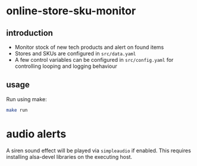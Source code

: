 # online-store-sku-monitor

## introduction
- Monitor stock of new tech products and alert on found items
- Stores and SKUs are configured in `src/data.yaml`
- A few control variables can be configured in `src/config.yaml` for controlling looping and logging behaviour

## usage

Run using make:

```bash
make run
```

# audio alerts

A siren sound effect will be played via `simpleaudio` if enabled. This requires installing alsa-devel libraries on the executing host.

